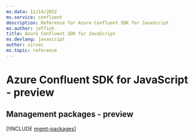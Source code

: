 ```yaml
---
ms.data: 11/14/2022
ms.service: confluent
description: Reference for Azure Confluent SDK for JavaScript
ms.author: jeffish
title: Azure Confluent SDK for JavaScript
ms.devlang: javascript
author: xirzec
ms.topic: reference
---
```

# Azure Confluent SDK for JavaScript - preview

## Management packages - preview
[!INCLUDE [mgmt-packages](confluent-mgmt-index.md)]